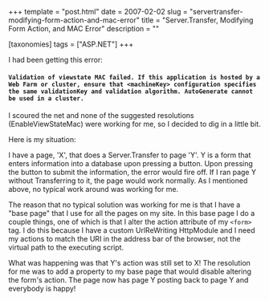 +++
template = "post.html"
date = 2007-02-02
slug = "servertransfer-modifying-form-action-and-mac-error"
title = "Server.Transfer, Modifying Form Action, and MAC Error"
description = ""

[taxonomies]
tags = ["ASP.NET"]
+++

I had been getting this error:

<!-- more -->

#### `Validation of viewstate MAC failed. If this application is hosted by a Web Farm or cluster, ensure that <machineKey> configuration specifies the same validationKey and validation algorithm. AutoGenerate cannot be used in a cluster.`

I scoured the net and none of the suggested resolutions (EnableViewStateMac) were working for me, so I decided to dig in a little bit.

Here is my situation:

I have a page, 'X', that does a Server.Transfer to page 'Y'. Y is a form that enters information into a database upon pressing a button. Upon pressing the button to submit the information, the error would fire off. If I ran page Y without Transferring to it, the page would work normally. As I mentioned above, no typical work around was working for me.

The reason that no typical solution was working for me is that I have a "base page" that I use for all the pages on my site. In this base page I do a couple things, one of which is that I alter the action attribute of my `<form>` tag. I do this because I have a custom UrlReWriting HttpModule and I need my actions to match the URI in the address bar of the browser, not the virtual path to the executing script.

What was happening was that Y's action was still set to X! The resolution for me was to add a property to my base page that would disable altering the form's action. The page now has page Y posting back to page Y and everybody is happy!